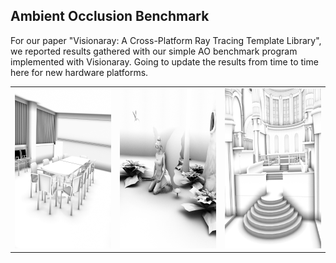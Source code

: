 ## Ambient Occlusion Benchmark

For our paper "Visionaray: A Cross-Platform Ray Tracing Template Library", we reported results gathered with our simple AO benchmark program implemented with Visionaray. Going to update the results from time to time here for new hardware platforms.

<table border="0">
  <tr>
    <td>
      <img src="img/conference_ao.png" alt="Conference Room" width="256" height="256" />
    </td>
    <td>
      <img src="img/fairy_ao.png" alt="Fairy Forest" width="256" height="256" />
    </td>
    <td>
      <img src="img/sibenik_ao.png" alt="Sibenik Cathedral" width="256" height="256" />
    </td>
  </tr>
</table>
